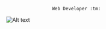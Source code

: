                      Web Developer :tm:



![Alt text](https://spotify-recently-played-readme.vercel.app/api?user=lyvdjdd87qe40d0jh751739qi)
